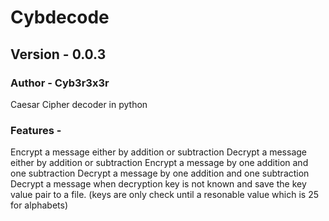 # Cybdecode
## Version - 0.0.3
### Author - Cyb3r3x3r
Caesar Cipher decoder in python
### Features - 
Encrypt a message either by addition or subtraction
Decrypt a message either by addition or subtraction
Encrypt a message by one addition and one subtraction
Decrypt a message by one addition and one subtraction
Decrypt a message when decryption key is not known and save the key value pair to a file. (keys are only check until a resonable value which is 25 for alphabets)